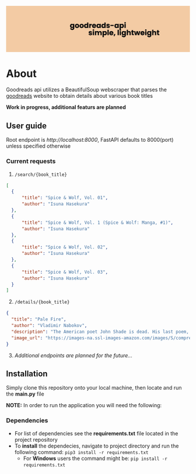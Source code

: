 ![banner](images/project-banner.png)

# About
Goodreads api utilizes a BeautifulSoup webscraper that parses the [goodreads](https://www.goodreads.com/?ref=nav_hom) website to obtain details about various book titles

**Work in progress, additional featurs are planned**

## User guide
Root endpoint is *http://localhost:8000*, FastAPI defaults to 8000(port) unless specified otherwise

### Current requests
1. `/search/{book_title}`
  ```json
  [
    {
        "title": "Spice & Wolf, Vol. 01",
        "author": "Isuna Hasekura"
    },
    {
        "title": "Spice & Wolf, Vol. 1 (Spice & Wolf: Manga, #1)",
        "author": "Isuna Hasekura"
    },
    {
        "title": "Spice & Wolf, Vol. 02",
        "author": "Isuna Hasekura"
    },
    {
        "title": "Spice & Wolf, Vol. 03",
        "author": "Isuna Hasekura"
    }
  ]
  ```
2. `/details/{book_title}`
  ```json
  {
    "title": "Pale Fire",
    "author": "Vladimir Nabokov",
    "description": "The American poet John Shade is dead. His last poem, 'Pale Fire', is put into a book, together with a preface, a lengthy commentary and notes by Shade's editor, Charles Kinbote. Known on campus as the 'Great Beaver', Kinbote is      haughty, inquisitive, intolerant, but is he also mad, bad - and even dangerous? As his wildly eccentric annotations slide into the personal and the fantastical, Kinbote reveals perhaps more than he should be.Nabokov's darkly witty, richly           inventive masterpiece is a suspenseful whodunit, a story of one-upmanship and dubious penmanship, and a glorious literary conundrum.Part of a major new series of the works of Vladimir Nabokov, author of Lolita and Pale Fire, in Penguin    Classics.",
    "image_url": "https://images-na.ssl-images-amazon.com/images/S/compressed.photo.goodreads.com/books/1388155863i/7805.jpg"
  }
  ```
3. *Additional endpoints are planned for the future...*

## Installation
Simply clone this repository onto your local machine, then locate and run the **main.py** file

**NOTE:** In order to run the application you will need the following:

### Dependencies
- For list of dependencies see the **requirements.txt** file located in the project repository
- To **install** the dependecies, navigate to project directory and run the following command:
  `pip3 install -r requirements.txt`
  - For **Windows** users the command might be: `pip install -r requirements.txt`
